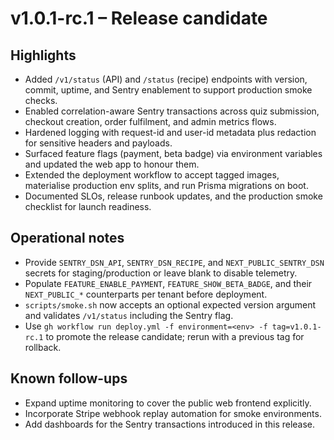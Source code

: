 # v1.0.1-rc.1 – Release candidate

## Highlights
- Added `/v1/status` (API) and `/status` (recipe) endpoints with version, commit, uptime, and Sentry enablement to support production smoke checks.
- Enabled correlation-aware Sentry transactions across quiz submission, checkout creation, order fulfilment, and admin metrics flows.
- Hardened logging with request-id and user-id metadata plus redaction for sensitive headers and payloads.
- Surfaced feature flags (payment, beta badge) via environment variables and updated the web app to honour them.
- Extended the deployment workflow to accept tagged images, materialise production env splits, and run Prisma migrations on boot.
- Documented SLOs, release runbook updates, and the production smoke checklist for launch readiness.

## Operational notes
- Provide `SENTRY_DSN_API`, `SENTRY_DSN_RECIPE`, and `NEXT_PUBLIC_SENTRY_DSN` secrets for staging/production or leave blank to disable telemetry.
- Populate `FEATURE_ENABLE_PAYMENT`, `FEATURE_SHOW_BETA_BADGE`, and their `NEXT_PUBLIC_*` counterparts per tenant before deployment.
- `scripts/smoke.sh` now accepts an optional expected version argument and validates `/v1/status` including the Sentry flag.
- Use `gh workflow run deploy.yml -f environment=<env> -f tag=v1.0.1-rc.1` to promote the release candidate; rerun with a previous tag for rollback.

## Known follow-ups
- Expand uptime monitoring to cover the public web frontend explicitly.
- Incorporate Stripe webhook replay automation for smoke environments.
- Add dashboards for the Sentry transactions introduced in this release.
